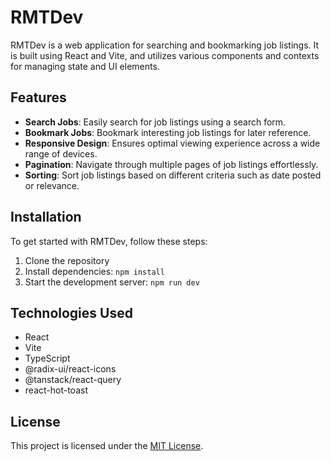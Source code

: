 # RMTDev

RMTDev is a web application for searching and bookmarking job listings. It is built using React and Vite, and utilizes various components and contexts for managing state and UI elements.

## Features

- **Search Jobs**: Easily search for job listings using a search form.
- **Bookmark Jobs**: Bookmark interesting job listings for later reference.
- **Responsive Design**: Ensures optimal viewing experience across a wide range of devices.
- **Pagination**: Navigate through multiple pages of job listings effortlessly.
- **Sorting**: Sort job listings based on different criteria such as date posted or relevance.

## Installation

To get started with RMTDev, follow these steps:

1. Clone the repository
2. Install dependencies: `npm install`
3. Start the development server: `npm run dev`

## Technologies Used

- React
- Vite
- TypeScript
- @radix-ui/react-icons
- @tanstack/react-query
- react-hot-toast

## License

This project is licensed under the [MIT License](LICENSE).
